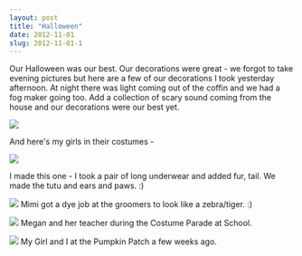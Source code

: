 ```yaml
---
layout: post
title: "Halloween"
date: 2012-11-01
slug: 2012-11-01-1
---
```


Our Halloween was our best.  Our decorations were great - we forgot to take evening pictures but here are a few of our decorations I took yesterday afternoon.   At night there was light coming out of the coffin and we had a fog maker going too.  Add a collection of scary sound coming from the house and our decorations were our best yet.

 ![](/visible-light/images/assets/IMG_3636-thumb-300x224-246.jpg) 

And here&apos;s my girls in their costumes - 

 ![](/visible-light/images/assets/IMG_3627-thumb-600x803-250.jpg) 

I made this one - I took a pair of long underwear and added fur, tail.  We made the tutu and ears and paws. :)

 ![](/visible-light/images/assets/IMG_3575-thumb-600x803-253.jpg) 
Mimi got a dye job at the groomers to look like a zebra/tiger.  :)

 ![](/visible-light/images/assets/IMG_0784-thumb-300x200-256.jpg) 
Megan and her teacher during the Costume Parade at School.

 ![](/visible-light/images/assets/IMG_3528-thumb-300x224-259.jpg) 
My Girl and I at the Pumpkin Patch a few weeks ago.<br />
